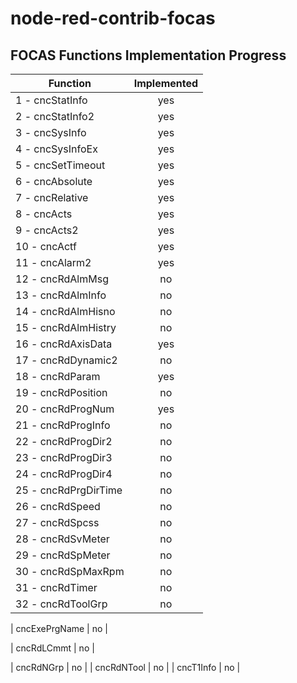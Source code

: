 # node-red-contrib-focas

## FOCAS Functions Implementation Progress

| Function              | Implemented |
| --------------------- | :---------: |
| 1 - cncStatInfo       |     yes     |
| 2 - cncStatInfo2      |     yes     |
| 3 - cncSysInfo        |     yes     |
| 4 - cncSysInfoEx      |     yes     |
| 5 - cncSetTimeout     |     yes     |
| 6 - cncAbsolute       |     yes     |
| 7 - cncRelative       |     yes     |
| 8 - cncActs           |     yes     |
| 9 - cncActs2          |     yes     |
| 10 - cncActf          |     yes     |
| 11 - cncAlarm2        |     yes     
| 12 - cncRdAlmMsg      |     no      |
| 13 - cncRdAlmInfo     |     no      |
| 14 - cncRdAlmHisno    |     no      |
| 15 - cncRdAlmHistry   |     no      |
| 16 - cncRdAxisData    |     yes     |
| 17 - cncRdDynamic2    |     no      |
| 18 - cncRdParam       |     yes     |
| 19 - cncRdPosition    |     no      |
| 20 - cncRdProgNum     |     yes     |
| 21 - cncRdProgInfo    |     no      |
| 22 - cncRdProgDir2    |     no      |
| 23 - cncRdProgDir3    |     no      |
| 24 - cncRdProgDir4    |     no      |
| 25 - cncRdPrgDirTime  |     no      |
| 26 - cncRdSpeed       |     no      |
| 27 - cncRdSpcss       |     no      |
| 28 - cncRdSvMeter     |     no      |
| 29 - cncRdSpMeter     |     no      |
| 30 - cncRdSpMaxRpm    |     no      |
| 31 - cncRdTimer       |     no      |
| 32 - cncRdToolGrp     |     no      |
























| cncExePrgName    |     no      |

| cncRdLCmmt       |     no      |


| cncRdNGrp        |     no      |
| cncRdNTool       |     no      |
| cncT1Info        |     no      |
